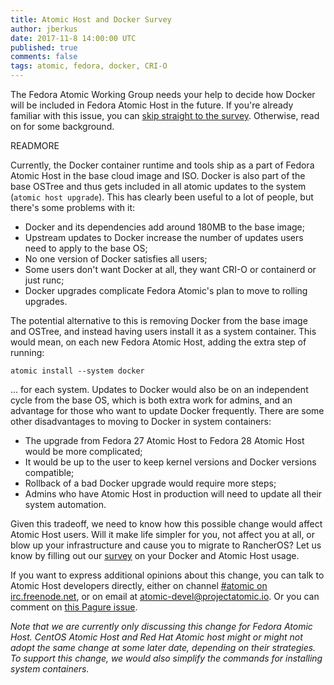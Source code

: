 ```yaml
---
title: Atomic Host and Docker Survey
author: jberkus
date: 2017-11-8 14:00:00 UTC
published: true
comments: false
tags: atomic, fedora, docker, CRI-O
---
```


The Fedora Atomic Working Group needs your help to decide how Docker will be included in Fedora Atomic Host in the future.  If you're already familiar with this issue, you can [skip straight to the survey](https://goo.gl/forms/2WTX3EHTX6IxVldp1).  Otherwise, read on for some background.

READMORE

Currently, the Docker container runtime and tools ship as a part of Fedora Atomic Host in the base cloud image and ISO.  Docker is also part of the base OSTree and thus gets included in all atomic updates to the system (`atomic host upgrade`).  This has clearly been useful to a lot of people, but there's some problems with it:

* Docker and its dependencies add around 180MB to the base image;
* Upstream updates to Docker increase the number of updates users need to apply to the base OS;
* No one version of Docker satisfies all users;
* Some users don't want Docker at all, they want CRI-O or containerd or just runc;
* Docker upgrades complicate Fedora Atomic's plan to move to rolling upgrades.

The potential alternative to this is removing Docker from the base image and OSTree, and instead having users install it as a system container.  This would mean, on each new Fedora Atomic Host, adding the extra step of running:

```
atomic install --system docker
```

... for each system.  Updates to Docker would also be on an independent cycle from the base OS, which is both extra work for admins, and an advantage for those who want to update Docker frequently.  There are some other disadvantages to moving to Docker in system containers:

* The upgrade from Fedora 27 Atomic Host to Fedora 28 Atomic Host would be more complicated;
* It would be up to the user to keep kernel versions and Docker versions compatible;
* Rollback of a bad Docker upgrade would require more steps;
* Admins who have Atomic Host in production will need to update all their system automation.

Given this tradeoff, we need to know how this possible change would affect Atomic Host users.  Will it make life simpler for you, not affect you at all, or blow up your infrastructure and cause you to migrate to RancherOS?  Let us know by filling out our [survey]() on your Docker and Atomic Host usage.

If you want to express additional opinions about this change, you can talk to Atomic Host developers directly, either on channel [#atomic on irc.freenode.net](https://webchat.freenode.net/), or on email at [atomic-devel@projectatomic.io](https://lists.projectatomic.io/mailman/listinfo/atomic-devel).  Or you can comment on [this Pagure issue](https://pagure.io/atomic-wg/issue/360).

*Note that we are currently only discussing this change for Fedora Atomic Host.  CentOS Atomic Host and Red Hat Atomic host might or might not adopt the same change at some later date, depending on their strategies.  To support this change, we would also simplify the commands for installing system containers.*
